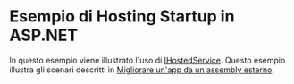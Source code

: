 # <a name="aspnet-hosting-startup-sample"></a>Esempio di Hosting Startup in ASP.NET

In questo esempio viene illustrato l'uso di [IHostedService](https://docs.microsoft.com/dotnet/api/microsoft.aspnetcore.hosting.ihostingstartup). Questo esempio illustra gli scenari descritti in [Migliorare un'app da un assembly esterno](https://docs.microsoft.com/aspnet/core/fundamentals/configuration/platform-specific-configuration).
